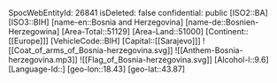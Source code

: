 ﻿---
location: [43.87,18.43]
type: Country
tags:
- geo/Country
---
SpocWebEntityId: 26841
isDeleted: false
confidential: public
[ISO2::BA]
[ISO3::BIH]
[name-en::Bosnia and Herzegovina]
[name-de::Bosnien-Herzegowina]
[Area-Total::51129]
[Area-Land::51000]
[Continent::[[Europe]]]
[VehicleCode::BIH]
[Capital::[[Sarajevo]]]
![[Coat_of_arms_of_Bosnia-herzegovina.svg]]
![[Anthem-Bosnia-herzegovina.mp3]]
![[Flag_of_Bosnia-herzegovina.svg]]
[Alcohol-l::9.6]
[Language-Id::]
[geo-lon::18.43]
[geo-lat::43.87]

